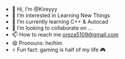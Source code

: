 - 👋 Hi, I’m @Kireyyy
- 👀 I’m interested in Learning New Things
- 🌱 I’m currently learning C++ & Autocad
- 💞️ I’m looking to collaborate on ...
- 📫 How to reach me oreza5109@gmail.com
- 😄 Pronouns: he/him
- ⚡ Fun fact: gaming is half of my life 🎮

<!---
Kireyyy/Kireyyy is a ✨ special ✨ repository because its `README.md` (this file) appears on your GitHub profile.
You can click the Preview link to take a look at your changes.
--->
